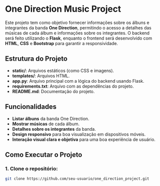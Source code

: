 # One Direction Music Project

Este projeto tem como objetivo fornecer informações sobre os álbuns e integrantes da banda **One Direction**, permitindo o acesso a detalhes das músicas de cada álbum e informações sobre os integrantes. O backend será feito utilizando o **Flask**, enquanto o frontend será desenvolvido com **HTML**, **CSS** e **Bootstrap** para garantir a responsividade.

## Estrutura do Projeto

- **static/**: Arquivos estáticos (como CSS e imagens).
- **templates/**: Arquivos HTML.
- **app.py**: Arquivo principal com a lógica do backend usando Flask.
- **requirements.txt**: Arquivo com as dependências do projeto.
- **README.md**: Documentação do projeto.

## Funcionalidades

- **Listar álbuns** da banda One Direction.
- **Mostrar músicas** de cada álbum.
- **Detalhes sobre os integrantes** da banda.
- **Design responsivo** para boa visualização em dispositivos móveis.
- **Interação visual clara e objetiva** para uma boa experiência de usuário.

## Como Executar o Projeto

### 1. Clone o repositório:

```bash
git clone https://github.com/seu-usuario/one_direction_project.git
